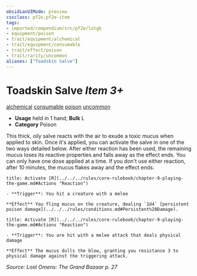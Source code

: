 ```yaml
---
obsidianUIMode: preview
cssclass: pf2e,pf2e-item
tags:
- imported/compendium/src/pf2e/lotgb
- equipment/poison
- trait/equipment/alchemical
- trait/equipment/consumable
- trait/effect/poison
- trait/rarity/uncommon
aliases: ["Toadskin Salve"]
---
```

# Toadskin Salve *Item 3+*  
[alchemical](alchemical.md)  [consumable](consumable.md)  [poison](rules/traits/poison.md)  [uncommon](uncommon.md)  

- **Usage** held in 1 hand; **Bulk** L
- **Category** Poison

This thick, oily salve reacts with the air to exude a toxic mucus when applied to skin. Once it's applied, you can activate the salve in one of the two ways detailed below. After either reaction has been used, the remaining mucus loses its reactive properties and falls away as the effect ends. You can only have one dose applied at a time. If you don't use either reaction, after 10 minutes, the mucus flakes away and the effect ends.

```ad-embed-ability
title: Activate [R](../../../rules/core-rulebook/chapter-9-playing-the-game.md#Actions "Reaction")

- **Trigger**: You hit a creature with a melee

**Effect** You fling mucus on the creature, dealing `1d4` [persistent poison damage](../../../rules/conditions.md#Persistent%20Damage).
```

```ad-embed-ability
title: Activate [R](../../../rules/core-rulebook/chapter-9-playing-the-game.md#Actions "Reaction")

- **Trigger**: You are hit with a melee attack that deals physical damage

**Effect** The mucus dulls the blow, granting you resistance 3 to physical damage against the triggering attack.
```

*Source: Lost Omens: The Grand Bazaar p. 27*
